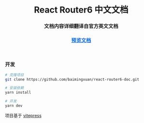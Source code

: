 <div align="center">
    <h1>React Router6 中文文档</h1>
    <h3>文档内容详细翻译自官方英文文档</h3>
    <h3>
        <a href="https://baimingxuan.net/pinia-doc-cn/" target="_blank" style="color: #0969da">预览文档</a>
    </h3>
</div>

<br>

### 开发

```sh
# 克隆项目
git clone https://github.com/baimingxuan/react-router6-doc.git

# 安装依赖
yarn install

# 开发
yarn dev
```

项目基于 [vitepress](https://vitejs.cn/vitepress/)

